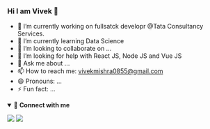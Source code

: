 ### Hi I am Vivek 👋

- 🔭 I’m currently working on fullsatck developr @Tata Consultancy Services.
- 🌱 I’m currently learning Data Science
- 👯 I’m looking to collaborate on ...
- 🤔 I’m looking for help with React JS, Node JS and Vue JS
- 💬 Ask me about ...
- 📫 How to reach me: vivekmishra0855@gmail.com
- 😄 Pronouns: ...
- ⚡ Fun fact: ...

<details open>
<summary>🤝 <b>Connect with me</b></summary>

<p align = "center">

[<img src ="https://img.shields.io/badge/portfolio-%23.svg?&style=for-the-badge&logo=&logoColor=white%22">](https://saumitra619.github.io/)
[<img src="https://img.shields.io/badge/linkedin-%230077B5.svg?&style=for-the-badge&logo=linkedin&logoColor=white" />](https://www.linkedin.com/in/saumitra-tomar/)

</p>

</details>

